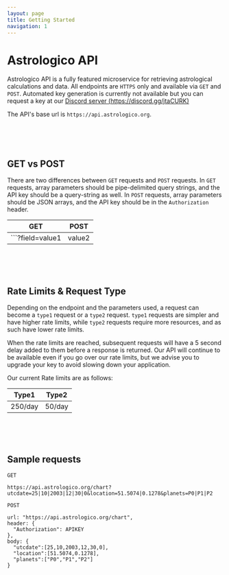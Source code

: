 ```yaml
---
layout: page
title: Getting Started
navigation: 1
---
```



# Astrologico API

Astrologico API is a fully featured microservice for retrieving astrological calculations and data. All endpoints are `HTTPS` only and available via `GET` and `POST`. Automated key generation is currently not available but you can request a key at our [Discord server (https://discord.gg/jtaCURK)](https://discord.gg/jtaCURK)

The API's base url is `https://api.astrologico.org`.

<br><br><br>
  
## GET vs POST

There are two differences between `GET` requests and `POST` requests. In `GET` requests, array parameters should be pipe-delimited query strings, and the API key should be a query-string as well. In `POST` requests, array parameters should be JSON arrays, and the API key should be in the `Authorization` header.

| GET  | POST |
| --- | --- |
| ```?field=value1|value2|value3&key=APIKEY```  | ```header: {Authorization:APIKEY}, body: {field:[value1,value2,value3]}``` |

<br><br><br>

## Rate Limits & Request Type

Depending on the endpoint and the parameters used, a request can become a `type1` request or a `type2` request. `type1` requests are simpler and have higher rate limits, while `type2` requests require more resources, and as such have lower rate limits.

When the rate limits are reached, subsequent requests will have a 5 second delay added to them before a response is returned. Our API will continue to be available even if you go over our rate limits, but we advise you to upgrade your key to avoid slowing down your application.

Our current Rate limits are as follows:

| Type1  | Type2 |
| --- | --- |
| 250/day | 50/day |

<br><br><br>

## Sample requests

```
GET

https://api.astrologico.org/chart?utcdate=25|10|2003|12|30|0&location=51.5074|0.1278&planets=P0|P1|P2
```

```
POST

url: "https://api.astrologico.org/chart",
header: {
  "Authorization": APIKEY
},
body: {
  "utcdate":[25,10,2003,12,30,0],
  "location":[51.5074,0.1278],
  "planets":["P0","P1","P2"]
}
```

<br><br><br><br><br><br>
